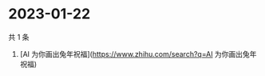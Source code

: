 # 2023-01-22

共 1 条

<!-- BEGIN -->
<!-- 最后更新时间 Sun Jan 22 2023 05:06:27 GMT+0800 (China Standard Time) -->

1. [AI 为你画出兔年祝福](https://www.zhihu.com/search?q=AI 为你画出兔年祝福)

<!-- END -->
